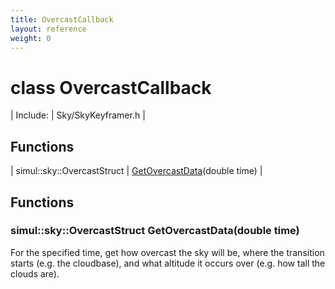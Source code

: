 ```yaml
---
title: OvercastCallback
layout: reference
weight: 0
---
```

class OvercastCallback
===

| Include: | Sky/SkyKeyframer.h |



Functions
---

| simul::sky::OvercastStruct | [GetOvercastData](#GetOvercastData)(double time) |


Functions
---

### <a name="GetOvercastData"/>simul::sky::OvercastStruct GetOvercastData(double time)
For the specified time, get how overcast the sky will be, where the transition starts (e.g. the cloudbase), and what altitude it occurs over (e.g. how tall the clouds are).
